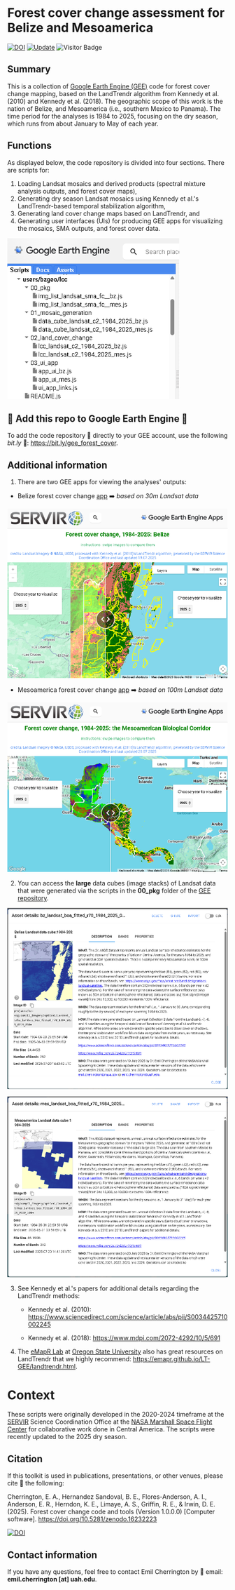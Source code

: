# Forest cover change assessment for Belize and Mesoamerica

[![DOI](https://zenodo.org/badge/DOI/10.5281/zenodo.16232223.svg)](https://doi.org/10.5281/zenodo.16232223)
[![Update](https://img.shields.io/github/last-commit/bzgeo/forest_cover_change?label=repo%20last%20updated&style=flat-square)](https://github.com/BzGEO/forest_cover_change)
![Visitor Badge](https://visitor-badge.laobi.icu/badge?page_id=bzgeo.forest_cover_change)

## Summary
This is a collection of [Google Earth Engine (GEE)](https://code.earthengine.google.com/) code for forest cover change mapping, based on the LandTrendr algorithm from Kennedy et al. (2010) and Kennedy et al. (2018). The geographic scope of this work is the nation of Belize, and Mesoamerica (i.e., southern Mexico to Panama). The time period for the analyses is 1984 to 2025, focusing on the dry season, which runs from about January to May of each year.

## Functions

As displayed below, the code repository is divided into four sections. There are scripts for:

1. Loading Landsat mosaics and derived products (spectral mixture analysis outputs, and forest cover maps),
2. Generating dry season Landsat mosaics using Kennedy et al.'s LandTrendr-based temporal stabilization algorithm,
3. Generating land cover change maps based on LandTrendr, and
4. Generating user interfaces (UIs) for producing GEE apps for visualizing the mosaics, SMA outputs, and forest cover data.

![](https://github.com/BzGEO/forest_cover_change/blob/main/_graphics/gee_repo_structure.png)

## 📢 Add this repo to Google Earth Engine 📢
To add the code repository 💾 directly to your GEE account, use the following *bit.ly* 🔗: https://bit.ly/gee_forest_cover.

## Additional information

1. There are two GEE apps for viewing the analyses' outputs:
   
  * Belize forest cover change [app](https://bzgeo.users.earthengine.app/view/bz-forest-cover-landsat) ➡️ *based on 30m Landsat data*

![](https://github.com/BzGEO/forest_cover_change/blob/main/_graphics/app_screenshot_bz_1.png)
    
  * Mesoamerica forest cover change [app](https://bzgeo.users.earthengine.app/view/mes-fcover-landsat) ➡️ *based on 100m Landsat data*

![](https://github.com/BzGEO/forest_cover_change/blob/main/_graphics/app_screenshot_mes_2.png)

2. You can access the **large** data cubes (image stacks) of Landsat data that were generated via the scripts in the **00_pkg** folder of the [GEE repository](https://bit.ly/gee_forest_cover).

![](https://github.com/BzGEO/forest_cover_change/blob/main/_graphics/data_cube_bz.png)

![](https://github.com/BzGEO/forest_cover_change/blob/main/_graphics/data_cube_mes.png)

3. See Kennedy et al.'s papers for additional details regarding the LandTrendr methods:

   * Kennedy et al. (2010): https://www.sciencedirect.com/science/article/abs/pii/S0034425710002245

   * Kennedy et al. (2018): https://www.mdpi.com/2072-4292/10/5/691

4. The [eMapR Lab](https://emapr.ceoas.oregonstate.edu/) at [Oregon State University](https://oregonstate.edu/) also has great resources on LandTrendr that we highly recommend: https://emapr.github.io/LT-GEE/landtrendr.html.

# Context
These scripts were originally developed in the 2020-2024 timeframe at the [SERVIR](https://science.nasa.gov/category/missions/servir/) Science Coordination Office at the [NASA Marshall Space Flight Center](https://www.nasa.gov/marshall/) for collaborative work done in Central America. The scripts were recently updated to the 2025 dry season.

## Citation

If this toolkit is used in publications, presentations, or other venues, please cite 📝 the following:

Cherrington, E. A., Hernandez Sandoval, B. E., Flores-Anderson, A. I., Anderson, E. R., Herndon, K. E., Limaye, A. S., Griffin, R. E., & Irwin, D. E. (2025). Forest cover change code and tools (Version 1.0.0.0) [Computer software]. https://doi.org/10.5281/zenodo.16232223

[![DOI](https://zenodo.org/badge/DOI/10.5281/zenodo.16232223.svg)](https://doi.org/10.5281/zenodo.16232223)

## Contact information

If you have any questions, feel free to contact Emil Cherrington by :envelope_with_arrow: email: **emil.cherrington [at] uah.edu**.
